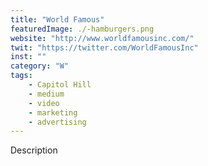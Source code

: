 ```yaml
---
title: "World Famous"
featuredImage: ./-hamburgers.png
website: "http://www.worldfamousinc.com/"
twit: "https://twitter.com/WorldFamousInc"
inst: ""
category: "W"
tags:
    - Capitol Hill
    - medium
    - video
    - marketing
    - advertising
---
```


Description
